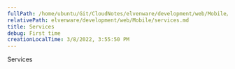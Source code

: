 ```yaml
---
fullPath: /home/ubuntu/Git/CloudNotes/elvenware/development/web/Mobile/services.md
relativePath: elvenware/development/web/Mobile/services.md
title: Services
debug: First time
creationLocalTime: 3/8/2022, 3:55:50 PM
---
```


<!-- toc -->
<!-- tocstop -->

Services
